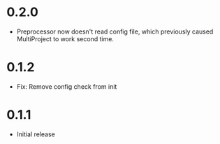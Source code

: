 # 0.2.0

-   Preprocessor now doesn't read config file, which previously caused MultiProject to work second time.

# 0.1.2

-   Fix: Remove config check from init

# 0.1.1

-   Initial release
